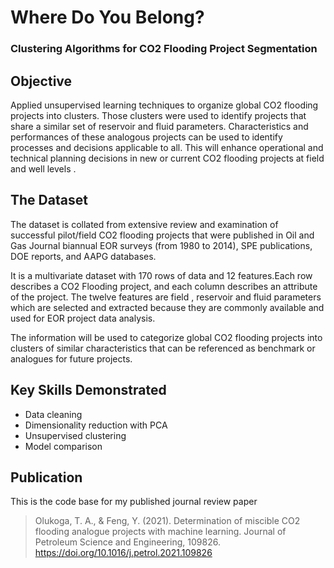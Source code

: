# Where Do You Belong?
### Clustering Algorithms for CO2 Flooding Project Segmentation

## Objective
Applied unsupervised learning techniques to organize global CO2 flooding projects into clusters. Those clusters were used to identify projects that share a similar set of reservoir and fluid parameters. Characteristics and performances of these analogous projects can be used to identify processes and decisions applicable to all. This will enhance operational and technical planning decisions in new or current CO2 flooding projects at field and well levels .

## The Dataset
The dataset is collated from extensive review and examination of successful pilot/field CO2 flooding projects that were published in Oil and Gas Journal biannual EOR surveys (from 1980 to 2014), SPE publications, DOE reports, and AAPG databases.

It is a multivariate dataset with 170 rows of data and 12 features.Each row describes a CO2 Flooding project, and each column describes an attribute of the project. The twelve features are field , reservoir and fluid parameters which are selected and extracted because they are commonly available and used for EOR project data analysis.

The information will be used to categorize global CO2 flooding projects into clusters of similar characteristics that can be referenced as benchmark or analogues for future projects.

## Key Skills Demonstrated
* Data cleaning
* Dimensionality reduction with PCA
* Unsupervised clustering
* Model comparison

## Publication
This is the code base for my published journal review paper 
> Olukoga, T. A., & Feng, Y. (2021). Determination of miscible CO2 flooding analogue projects with machine learning. Journal of Petroleum Science and Engineering, 109826.
https://doi.org/10.1016/j.petrol.2021.109826
